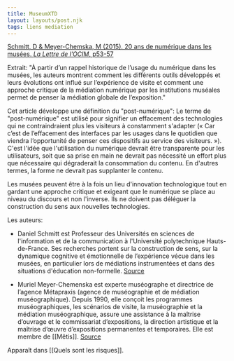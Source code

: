 ```yaml
---
title: MuseumXTD
layout: layouts/post.njk
tags: liens mediation
---
```


[Schmitt, D & Meyer-Chemska, M (2015). 20 ans de numérique dans les musées. _La Lettre de l’OCIM_, p53-57]()

Extrait: 
"À partir d’un rappel historique de l’usage du numérique dans les musées, les auteurs montrent comment les différents outils développés et leurs évolutions ont influé sur l’expérience de visite et comment une approche critique de la médiation numérique par les institutions muséales permet de penser la médiation globale de l’exposition."

Cet article développe une définition du "post-numérique": 
Le terme de "post-numérique" est utilisé pour signifier un effacement des technologies qui ne contraindraient plus les visiteurs à constamment s'adapter (« Car c’est de l’effacement des interfaces par les usages dans le quotidien que viendra l’opportunité de penser ces dispositifs au service des visiteurs. »). C'est l'idée que l'utilisation du numérique devrait être transparente pour les utilisateurs, soit que sa prise en main ne devrait pas nécessité un effort plus que nécessaire qui dégraderait la consommation du contenu. En d'autres termes, la forme ne devrait pas supplanter le contenu. 

Les musées peuvent être à la fois un lieu d'innovation technologique tout en gardant une approche critique et exigeant que le numérique se place au niveau du discours et non l'inverse. Ils ne doivent pas déléguer la construction du sens aux nouvelles technologies.


Les auteurs: 

- Daniel Schmitt est Professeur des Universités en sciences de l'information et de la communication à l'Université polytechnique Hauts-de-France. Ses recherches portent sur la construction de sens, sur la dynamique cognitive et émotionnelle de l’expérience vécue dans les musées, en particulier lors de médiations instrumentées et dans des situations d'éducation non-formelle. [Source](https://hal.archives-ouvertes.fr/DANIEL_SCHMITT)

- Muriel Meyer-Chemenska est experte muséographe et directrice de l’agence Métapraxis (agence de muséographie et de médiation muséographique). Depuis 1990, elle conçoit les programmes muséographiques, les scénarios de visite, la muséographie et la médiation muséographique, assure une assistance à la maîtrise d’ouvrage et le commissariat d’expositions, la direction artistique et la maîtrise d’œuvre d’expositions permanentes et temporaires. Elle est membre de [[Mêtis]]. [Source](https://metis-lab.com/meyer-chemenska-muriel/)

Apparaît dans [[Quels sont les risques]]. 